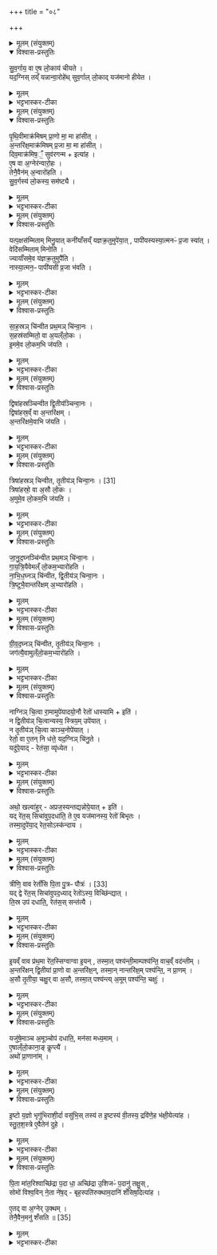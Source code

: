 +++
title = "०८"

+++

<details><summary>मूलम् (संयुक्तम्)</summary>

सु॒व॒र्गाय॒ वा ए॒ष लो॒काय॑ चीयते॒ यद॒ग्निस्तय्ँयन्नान्वा॒रोहे॑त्सुव॒र्गाल्लो॒काद्यज॑मानो हीयेत
</details>

<details open><summary>विश्वास-प्रस्तुतिः</summary>

सु॒व॒र्गाय॒ वा ए॒ष लो॒काय॑ चीयते ।  
यद॒ग्निस् तय्ँ यन्नान्वा॒रोहे॑थ् सुव॒र्गाल् लो॒काद् यज॑मानो हीयेत ।  
</details>

<details><summary>मूलम्</summary>

सु॒व॒र्गाय॒ वा ए॒ष लो॒काय॑ चीयते ।  
यद॒ग्निस् तय्ँ यन्नान्वा॒रोहे॑थ् सुव॒र्गाल् लो॒काद् यज॑मानो हीयेत ।  
</details>

<details><summary>भट्टभास्कर-टीका</summary>

1सुवर्गायेत्यादिरन्वारोहणविधिः ॥ 'पृथिवीमाक्रमिषं' इत्यादिना अन्वारोहाख्येन मन्त्रेण पृथिव्यादिक्रमेण अन्वारोहणं सुवर्गावाप्त्यै भवति ॥
</details>

<details><summary>मूलम् (संयुक्तम्)</summary>

पृथि॒वीमाक्र॑मिषम्प्रा॒णो मा॒ मा हा॑सीद॒न्तरि॑क्ष॒माक्र॑मिषम्प्र॒जा मा॒ मा हा॑सी॒द्दिव॒माक्र॑मिष॒ँ॒ सुव॑रग॒न्मेत्या॑है॒ष वा अ॒ग्नेर॑न्वारो॒हस्तेनै॒वैन॑म॒न्वारो॑हति सुव॒र्गस्य॑ लो॒कस्य॒ सम॑ष्ट्यै॒
</details>

<details open><summary>विश्वास-प्रस्तुतिः</summary>

पृ॒थि॒वीमाक्र॑मिषम् प्रा॒णो मा॒ मा हा॑सीत् ।   
अ॒न्तरि॑क्ष॒माक्र॑मिषम् प्र॒जा मा॒ मा हा॑सीत् ।  
दिव॒माक्र॑मिष॒ँ॒ सुव॑रगन्म + इत्या॑ह ।  
ए॒ष वा अ॒ग्नेर॑न्वारो॒हः ।  
तेनै॒वैन॑म् अ॒न्वारो॑हति ।  
सु॒व॒र्गस्य॑ लो॒कस्य॒ सम॑ष्ट्यै ।  
</details>

<details><summary>मूलम्</summary>

पृ॒थि॒वीमाक्र॑मिषम् प्रा॒णो मा॒ मा हा॑सीत् ।   
अ॒न्तरि॑क्ष॒माक्र॑मिषम् प्र॒जा मा॒ मा हा॑सीत् ।  
दिव॒माक्र॑मिष॒ँ॒ सुव॑रगन्म + इत्या॑ह ।  
ए॒ष वा अ॒ग्नेर॑न्वारो॒हः ।  
तेनै॒वैन॑म् अ॒न्वारो॑हति ।  
सु॒व॒र्गस्य॑ लो॒कस्य॒ सम॑ष्ट्यै ।  
</details>

<details><summary>भट्टभास्कर-टीका</summary>

2मन्त्रार्थस्तु - पृथिवीं सर्वामनेन चित्यारोहणेनाक्रमिषं आक्रान्तवानस्मि । 'नेटि' इति वृद्धिप्रतिषेधः । तेन प्राणो मा मा हासीत् मा त्याक्षीत् । एवमुत्तरे द्रष्टव्ये । गमेः 'अस्मदो द्वयोश्च' इत्येकस्मिन् बहुवचनम् । यद्बा - अनेनाक्रमणेन सपुत्रपौत्रा वयं स्वर्गं गमिष्याम इति । छान्दसे लुङि 'मन्त्रे घस' इति च्लेर्लुक् ॥
</details>

<details><summary>मूलम् (संयुक्तम्)</summary>

यत्प॒क्षस॑म्मिताम्मिनु॒यात् [30]  
कनी॑याँसय्ँयज्ञक्र॒तुमुपे॑या॒त्पापी॑यस्यस्या॒त्मनᳶ॑ प्र॒जा स्या॒द्वेदि॑सम्मिताम्मिनोति॒ ज्यायाँ॑समे॒व य॑ज्ञक्र॒तुमुपै॑ति॒ नास्या॒त्मन॒ᳶ पापी॑यसी प्र॒जा भ॑वति
</details>

<details open><summary>विश्वास-प्रस्तुतिः</summary>

यत्प॒क्षस॑म्मिताम् मिनु॒यात् कनी॑याँसय्ँ यज्ञक्र॒तुमुपे॑या॒त् , पापी॑यस्यस्या॒त्मनᳶ॑ प्र॒जा स्या॑त् ।  
वेदि॑सम्मिताम् मिनोति ।  
ज्यायाँ॑समे॒व य॑ज्ञक्र॒तुमुपै॑ति ।  
नास्या॒त्मन॒ᳶ पापी॑यसी प्र॒जा भ॑वति ।  
</details>

<details><summary>मूलम्</summary>

यत्प॒क्षस॑म्मिताम् मिनु॒यात् कनी॑याँसय्ँ यज्ञक्र॒तुमुपे॑या॒त् , पापी॑यस्यस्या॒त्मनᳶ॑ प्र॒जा स्या॑त् ।  
वेदि॑सम्मिताम् मिनोति ।  
ज्यायाँ॑समे॒व य॑ज्ञक्र॒तुमुपै॑ति ।  
नास्या॒त्मन॒ᳶ पापी॑यसी प्र॒जा भ॑वति ।  
</details>

<details><summary>भट्टभास्कर-टीका</summary>

3यत्पक्षसंमितां मिनुयादिति ॥ एकयूपो वैकादशिनी वा कर्तव्येति तत्रैकादशिन्यां विशेष उच्यते - यदि पक्षसम्मितां पक्षोच्छ्रायामेकादशिनीं मिनुयात् प्रक्षिपेत् स्थापयेत् । डुमिञ् प्रक्षेपणे । कनीयांसमल्पतरमेव यज्ञक्रतुमुपेयात्, न ज्यायांसम् । किञ्च - अस्य यजमानस्य आत्मीया प्रजा पापीयसी पापतरा स्यात् तस्माद्वेदिसम्मितां मिनोतीति विधिः । ज्यायांसमेवेत्यादिना उक्तदोषाभावमाचष्टे ॥
</details>

<details><summary>मूलम् (संयुक्तम्)</summary>

साह॒स्रञ्चि॑न्वीत प्रथ॒मञ्चि॑न्वा॒नस्स॒हस्र॑सम्मितो॒ वा अ॒यल्ँलो॒क इ॒ममे॒व लो॒कम॒भि ज॑यति॒
</details>

<details open><summary>विश्वास-प्रस्तुतिः</summary>

सा॒ह॒स्रञ् चि॑न्वीत प्रथ॒मञ् चि॑न्वा॒नः ।  
स॒हस्र॑सम्मितो॒ वा अ॒यल्ँलो॒कः ।  
इ॒ममे॒व लो॒कम॒भि ज॑यति ।  
</details>

<details><summary>मूलम्</summary>

सा॒ह॒स्रञ् चि॑न्वीत प्रथ॒मञ् चि॑न्वा॒नः ।  
स॒हस्र॑सम्मितो॒ वा अ॒यल्ँलो॒कः ।  
इ॒ममे॒व लो॒कम॒भि ज॑यति ।  
</details>

<details><summary>भट्टभास्कर-टीका</summary>

4साहस्रमिति ॥ साहस्रमिष्टकानां परिमाणं अस्येति 'शतमानविंशतिक' इत्यण् । साहस्रमग्निं चित्वा प्रथमं चिन्वानः । सहस्रसम्मित इति प्राथम्यसाम्यात् सहस्रेण तुल्यम् । उपमानपूर्वपदप्रकृतिस्वरत्वम् । यथा सहस्रेण सम्यङ्निर्वर्तितः पशस्ततर इत्यर्थः । 'तृतीया कर्मणि' इति पूर्वपदप्रकृतिस्वरत्वम् ॥
</details>

<details><summary>मूलम् (संयुक्तम्)</summary>

द्विषा॑हस्रञ्चिन्वीत द्वि॒तीय॑ञ्चिन्वा॒नो द्विषा॑हस्र॒व्ँवा अ॒न्तरि॑क्षम॒न्तरि॑क्षमे॒वाभि ज॑यति॒
</details>

<details open><summary>विश्वास-प्रस्तुतिः</summary>

द्विषा॑हस्रञ्चिन्वीत द्वि॒तीय॑ञ्चिन्वा॒नः ।  
द्विषा॑हस्र॒व्ँ वा अ॒न्तरि॑क्षम् ।  
अ॒न्तरि॑क्षमे॒वाभि ज॑यति ।  
</details>

<details><summary>मूलम्</summary>

द्विषा॑हस्रञ्चिन्वीत द्वि॒तीय॑ञ्चिन्वा॒नः ।  
द्विषा॑हस्र॒व्ँ वा अ॒न्तरि॑क्षम् ।  
अ॒न्तरि॑क्षमे॒वाभि ज॑यति ।  
</details>

<details><summary>भट्टभास्कर-टीका</summary>

5द्विषाहस्रमिति ॥ द्वे सहस्रे परिमाणस्य प्राग्वत् 'संख्यापूर्वपदानां तदन्तग्रहणमलुकि' इति शतमानादिना अण्, 'अव्यर्धपूर्वाद्द्विगोः' इति प्राप्तस्य लुको 'विभाषा कार्षापणसहस्राभ्याम्' इति अभावः, 'संख्यायास्संवत्सरसख्ययस्य च' इति उत्तरपदवृद्धिः, सुषामादित्वात् षत्वम्, 'द्विगौ प्रमाणे' इति पूर्वपदप्रकृतिस्वरत्वम् । द्विषाहस्रं वा अन्तरिक्षमिति । मध्यमत्वेन द्विषाहस्राग्निसाधर्म्यात् ताच्छब्द्यम् । मनुष्यलोकाद्वा सहस्रसम्मितात् प्रशस्ततरत्वं ख्यापयितुं द्विषाहस्रमित्युक्तम् ॥
</details>

<details><summary>मूलम् (संयुक्तम्)</summary>

त्रिषा॑हस्रञ्चिन्वीत तृ॒तीय॑ञ्चिन्वा॒नः [31]  
त्रिषा॑हस्रो॒ वा अ॒सौ लो॒को॑ऽमुमे॒व लो॒कम॒भि ज॑यति
</details>

<details open><summary>विश्वास-प्रस्तुतिः</summary>

त्रिषा॑हस्रञ् चिन्वीत, तृ॒तीय॑ञ् चिन्वा॒नः ।  [31]  
त्रिषा॑हस्रो॒ वा अ॒सौ लो॒कः ।  
अ॒मुमे॒व लो॒कम॒भि ज॑यति ।  
</details>

<details><summary>मूलम्</summary>

त्रिषा॑हस्रञ् चिन्वीत, तृ॒तीय॑ञ् चिन्वा॒नः ।  [31]  
त्रिषा॑हस्रो॒ वा अ॒सौ लो॒कः ।  
अ॒मुमे॒व लो॒कम॒भि ज॑यति ।  
</details>

<details><summary>भट्टभास्कर-टीका</summary>

6त्रिषाहस्रमित्यादि ॥
</details>

<details><summary>मूलम् (संयुक्तम्)</summary>

जानुद॒घ्नञ्चि॑न्वीत प्रथ॒मञ्चि॑न्वा॒नो गा॑यत्रि॒यैवेमल्ँलो॒कम॒भ्यारो॑हति नाभिद॒घ्नञ्चि॑न्वीत द्वि॒तीय॑ञ्चिन्वा॒नस्त्रि॒ष्टुभै॒वान्तरि॑क्षम॒भ्यारो॑हति
</details>

<details open><summary>विश्वास-प्रस्तुतिः</summary>

जा॒नु॒द॒घ्नञ्चि॑न्वीत प्रथ॒मञ् चि॑न्वा॒नः ।  
गा॒य॒त्रि॒यैवेमल्ँ लो॒कम॒भ्यारो॑हति ।  
ना॒भि॒ध॒घ्नञ् चि॑न्वीत, द्वि॒तीय॑ञ् चिन्वा॒नः ।  
त्रि॒ष्टुभै॒वान्तरि॑क्षम् अ॒भ्यारो॑हति ।  
</details>

<details><summary>मूलम्</summary>

जा॒नु॒द॒घ्नञ्चि॑न्वीत प्रथ॒मञ् चि॑न्वा॒नः ।  
गा॒य॒त्रि॒यैवेमल्ँ लो॒कम॒भ्यारो॑हति ।  
ना॒भि॒ध॒घ्नञ् चि॑न्वीत, द्वि॒तीय॑ञ् चिन्वा॒नः ।  
त्रि॒ष्टुभै॒वान्तरि॑क्षम् अ॒भ्यारो॑हति ।  
</details>

<details><summary>भट्टभास्कर-टीका</summary>

7जानुदघ्नमित्यादि ॥ 'प्रमाणे द्वयसच्' इति दघ्नच् । गायत्र्यादीनां प्राथम्यादिभिः जानुदघ्न्याद्यानुरूप्यम् ॥
</details>

<details><summary>मूलम् (संयुक्तम्)</summary>

ग्रीवद॒घ्नञ्चि॑न्वीत तृ॒तीय॑ञ्चिन्वा॒नो जग॑त्यै॒वामुल्ँलो॒कम॒भ्यारो॑हति॒
</details>

<details open><summary>विश्वास-प्रस्तुतिः</summary>

ग्री॒व॒द॒घ्नञ् चि॑न्वीत, तृ॒तीय॑ञ् चिन्वा॒नः ।  
जग॑त्यै॒वामुल्ँलो॒कम॒भ्यारो॑हति ।  
</details>

<details><summary>मूलम्</summary>

ग्री॒व॒द॒घ्नञ् चि॑न्वीत, तृ॒तीय॑ञ् चिन्वा॒नः ।  
जग॑त्यै॒वामुल्ँलो॒कम॒भ्यारो॑हति ।  
</details>

<details><summary>भट्टभास्कर-टीका</summary>

8ग्रीवदघ्नमिति ॥ 'ङ्यापोस्संज्ञाच्छन्दसोः' इति ह्रस्वत्वम् ॥
</details>

<details><summary>मूलम् (संयुक्तम्)</summary>

नाग्निञ्चि॒त्वा रा॒मामुपे॑यादयो॒नौ रेतो॑ धास्या॒मीति॒ न द्वि॒तीय॑ञ्चि॒त्वान्यस्य॒ स्त्रिय॑म् [32]  
उपे॑या॒न्न तृ॒तीय॑ञ्चि॒त्वा काञ्च॒नोपे॑या॒द्रेतो॒ वा ए॒तन्नि ध॑त्ते॒ यद॒ग्निञ्चि॑नु॒ते यदु॑पे॒याद्रेत॑सा॒ व्यृ॑ध्ये॒त...
</details>

<details open><summary>विश्वास-प्रस्तुतिः</summary>

नाग्निञ् चि॒त्वा रा॒मामुपे॑यादयो॒नौ रेतो॑ धास्यामि + इति॑ ।  
न द्वि॒तीय॑ञ् चि॒त्वान्यस्य॒ स्त्रिय॒म् उपे॑यात् ।  
न तृ॒तीय॑ञ् चि॒त्वा काञ्च॒नोपे॑यात् ।  
रेतो॒ वा ए॒तन् नि ध॑त्ते॒ यद॒ग्निञ् चि॑नु॒ते ।  
यदु॑पे॒याद् - रेत॑सा॒ व्यृ॑ध्येत ।  
</details>

<details><summary>मूलम्</summary>

नाग्निञ् चि॒त्वा रा॒मामुपे॑यादयो॒नौ रेतो॑ धास्यामि + इति॑ ।  
न द्वि॒तीय॑ञ् चि॒त्वान्यस्य॒ स्त्रिय॒म् उपे॑यात् ।  
न तृ॒तीय॑ञ् चि॒त्वा काञ्च॒नोपे॑यात् ।  
रेतो॒ वा ए॒तन् नि ध॑त्ते॒ यद॒ग्निञ् चि॑नु॒ते ।  
यदु॑पे॒याद् - रेत॑सा॒ व्यृ॑ध्येत ।  
</details>

<details><summary>भट्टभास्कर-टीका</summary>

9नाग्निं चित्वेति ॥ रत्यर्थां रामां अप्रजार्थं प्रथममग्निं चित्वा तां नोपेयात् । द्वितीयाद्यभिगम्य गमननिषेधहेतुमाह - अयोनाविति । अयोग्यायां योनौ रेतो धास्यामि वृधा स्थापयामि यद्युपेयामित्यनेन अभिप्रायेण रामां नोपेयात् । न द्वितीयमिति । अन्यस्य क्षत्रियादेः स्त्रियं नोपेयात् । प्रथमागमनेऽप्यसवर्णा निषिध्यते । न तृतीयमिति । प्रथमाभिगमन एव सवर्णाया अपि निषेधः । प्रार्थिनीमपि नोपेयात् सवर्णामपि । सर्वेष्वपि पक्षेषु हेयमाह - रेतो वा इति । अग्निं चिन्वानो हि रेतसो निधानं करोति । सयद्युपेयात् स्त्रियं रेतसा व्यृद्धस्यात् हतरेतस्कस्य तस्य न युज्यते कथं रेतो धातुमारब्धो व्ययमस्य कुर्यात्, तस्मान्नोपेयादिति ॥
</details>

<details><summary>मूलम् (संयुक्तम्)</summary>

अथो॒ खल्वा॑हुरप्रज॒स्यन्तद्यन्नोपे॒यादिति॒ यद्रे॑त॒स्सिचा॑वुप॒दधा॑ति॒ ते ए॒व यज॑मानस्य॒ रेतो॑ बिभृत॒स्तस्मा॒दुपे॑या॒द्रेत॒सोऽस्क॑न्दाय॒
</details>

<details open><summary>विश्वास-प्रस्तुतिः</summary>

अथो॒ खल्वा॑हुर् - अप्रज॒स्यन्तद्यन्नोपे॒यात् + इति॑ ।  
यद् रे॑त॒स् सिचा॑वुप॒दधा॑ति॒ ते ए॒व यज॑मानस्य॒ रेतो॑ बिभृतः ।  
तस्मा॒दुपे॑या॒द् रेत॒सोऽस्क॑न्दाय ।  
</details>

<details><summary>मूलम्</summary>

अथो॒ खल्वा॑हुर् - अप्रज॒स्यन्तद्यन्नोपे॒यात् + इति॑ ।  
यद् रे॑त॒स् सिचा॑वुप॒दधा॑ति॒ ते ए॒व यज॑मानस्य॒ रेतो॑ बिभृतः ।  
तस्मा॒दुपे॑या॒द् रेत॒सोऽस्क॑न्दाय ।  
</details>

<details><summary>भट्टभास्कर-टीका</summary>

10अथैतद्दूषयति - अथो खल्वाहुरिति ॥ न विद्यते प्रजाऽस्येति अप्रजाः । 'नित्यमसिच्प्रजामेधयोः' इत्यसिच् । अप्रजसमर्हतीत्यप्रजस्यम् । 'छन्दसि च' इति यप्रत्ययः । यदुक्तं तन्नोपेयादिति तदप्रजस्यं प्रजाविच्छेदहेतुः; तस्मादुपेयादिति । तृतीयां चितवतः सवर्णां प्रति प्रतिप्रसवः आनन्तर्यादित्येके । रामाभिगमन एव निषेधे हेतुत्वाभिधानात् । तस्मादुपेयादेव । (विप्रसृजदेवाढं) रेतसोस्कन्दनाय अशोषाय इतरधा शुष्करेता अप्रजाः स्यादिति अपरा योजना । ते एव रेतस्सिचौ यत्र क्वाप्युत्सृष्टं रेतो बिभ्रतः परिगृह्णीतः, तस्मादुपेयादेव स्वयम् । एवमपि रेतसोस्कन्दाय अविनाशाय भवत्येवोपगमनभिति ॥
</details>

<details><summary>मूलम् (संयुक्तम्)</summary>

त्रीणि॒ वाव रेताँ॑सि पि॒ता पु॒त्रᳶ पौत्रः॑ [33]  
यद्द्वे रे॑त॒स्सिचा॑वुपद॒ध्याद्रेतो॑ऽस्य॒ विच्छि॑न्द्यात्ति॒स्र उप॑ दधाति॒ रेत॑स॒स्सन्त॑त्या
</details>

<details open><summary>विश्वास-प्रस्तुतिः</summary>

त्रीणि॒ वाव रेताँ॑सि पि॒ता पु॒त्रᳶ पौत्रः॑ ।  [33]  
यद् द्वे रे॑त॒स् सिचा॑वुपद॒ध्याद् रेतो॑ऽस्य॒ विच्छि॑न्द्यात् ।  
ति॒स्र उप॑ दधाति॒, रेत॑स॒स् सन्त॑त्यै ।  
</details>

<details><summary>मूलम्</summary>

त्रीणि॒ वाव रेताँ॑सि पि॒ता पु॒त्रᳶ पौत्रः॑ ।  [33]  
यद् द्वे रे॑त॒स् सिचा॑वुपद॒ध्याद् रेतो॑ऽस्य॒ विच्छि॑न्द्यात् ।  
ति॒स्र उप॑ दधाति॒, रेत॑स॒स् सन्त॑त्यै ।  
</details>

<details><summary>भट्टभास्कर-टीका</summary>

11त्रीणि वावेत्यादि ॥ त्रित्वविधिः । त्रीणि रेतांसि पित्रादिनामानि एकमेव रेत इत्थं त्रिधा भिन्नमिति । तत्र द्वयोःरेतस्सिचोरुपधाने एकविषयं यजमानस्य रेतो विच्छिन्द्यात् नश्येत् । तस्मात्तिस्र उपधेया इति । रेतसोऽविच्छेदाय भवत्येवं क्रियमाणमिति ॥
</details>

<details><summary>मूलम् (संयुक्तम्)</summary>

इ॒यव्ँवाव प्र॑थ॒मा रे॑त॒स्सिग्वाग्वा इ॒यन्तस्मा॒त्पश्य॑न्ती॒माम्पश्य॑न्ति॒ वाच॒व्ँवद॑न्तीम॒न्तरि॑क्षन्द्वि॒तीया॑ प्रा॒णो वा अ॒न्तरि॑क्ष॒न्तस्मा॒न्नान्तरि॑क्ष॒म्पश्य॑न्ति॒ न प्रा॒णम॒सौ तृ॒तीया॒ चक्षु॒र्वा अ॒सौ तस्मा॒त्पश्य॑न्त्य॒मूम्पश्य॑न्ति॒ चक्षु॒र्...
</details>

<details open><summary>विश्वास-प्रस्तुतिः</summary>

इ॒यव्ँ वाव प्र॑थ॒मा रे॑त॒स्सिग्वाग्वा इ॒यन् , तस्मा॒त् पश्य॑न्ती॒माम्पश्य॑न्ति॒ वाच॒व्ँ वद॑न्तीम् ।  
अ॒न्तरि॑क्षन् द्वि॒तीया॑ प्रा॒णो वा अ॒न्तरि॑क्ष॒न्, तस्मा॒न् नान्तरि॑क्ष॒म् पश्य॑न्ति॒, न प्रा॒णम् ।  
अ॒सौ तृ॒तीया॒ चक्षु॒र् वा अ॒सौ, तस्मा॒त् पश्य॑न्त्य् अ॒मूम् पश्य॑न्ति॒ चक्षुः॑ ।  
</details>

<details><summary>मूलम्</summary>

इ॒यव्ँ वाव प्र॑थ॒मा रे॑त॒स्सिग्वाग्वा इ॒यन् , तस्मा॒त् पश्य॑न्ती॒माम्पश्य॑न्ति॒ वाच॒व्ँ वद॑न्तीम् ।  
अ॒न्तरि॑क्षन् द्वि॒तीया॑ प्रा॒णो वा अ॒न्तरि॑क्ष॒न्, तस्मा॒न् नान्तरि॑क्ष॒म् पश्य॑न्ति॒, न प्रा॒णम् ।  
अ॒सौ तृ॒तीया॒ चक्षु॒र् वा अ॒सौ, तस्मा॒त् पश्य॑न्त्य् अ॒मूम् पश्य॑न्ति॒ चक्षुः॑ ।  
</details>

<details><summary>भट्टभास्कर-टीका</summary>

12इयं वावेत्यादि ॥ रेतस्सिचां स्तुतिः । पृथिव्येव प्रथमा रेतस्स्यात् प्राथम्यसामान्यात् । वागेव पृथिवी अधोभावसामान्यात् । इदानीं पृथिव्या वाक्त्वं द्वयोस्समानधर्मतया समर्थयते - तस्मादिति । यस्माद्बागेव पृथिवी तस्मात्सर्वेऽपि पृथिवीं पश्यन्ति प्रत्यक्षेण गृह्णन्ति । वाचं वदन्तीं उच्चरन्तीं पश्यन्तीं शृण्वन्तीं प्रत्यक्षेणैव गृह्णन्ति । अन्तरिक्षं द्वितीयेति । मध्यमत्वसामान्यात् । प्राणो वा इत्यादि । मध्यमभावादेव नासिकावृत्तित्वात् । तस्मादिति । प्राणान्तरिक्षयोरप्यप्रत्यक्षमिति । असौ तृतीयेति । चरमभावित्वसामान्यात् । चक्षुर्वा इत्युपरिभावसामान्यात् । तस्माद्य चक्षुषोः प्रत्यक्षत्वमिति ॥
</details>

<details><summary>मूलम् (संयुक्तम्)</summary>

यजु॑षे॒माञ्च॑ [34]  
अ॒मूञ्चोप॑ दधाति॒ मन॑सा मध्य॒मामे॒षाल्ँलो॒काना॒ङ्कॢप्त्या॒ अथो॑ प्रा॒णाना॑म्...
</details>

<details open><summary>विश्वास-प्रस्तुतिः</summary>

यजु॑षे॒माञ्च अ॒मूञ्चोप॑ दधाति॒, मन॑सा मध्य॒माम् ।  
ए॒षाल्ँलो॒काना॒ङ् कॢप्त्यै॑ ।  
अथो॑ प्रा॒णाना॑म् ।  
</details>

<details><summary>मूलम्</summary>

यजु॑षे॒माञ्च अ॒मूञ्चोप॑ दधाति॒, मन॑सा मध्य॒माम् ।  
ए॒षाल्ँलो॒काना॒ङ् कॢप्त्यै॑ ।  
अथो॑ प्रा॒णाना॑म् ।  
</details>

<details><summary>भट्टभास्कर-टीका</summary>

13यजुषेति 'विराट् ज्योतिरधारयत्' इति । नमसा मध्यमां एषां लोकानां कॢप्त्यै आप्त्यै भवति । अथो अपि च प्राणानां च कॢप्त्यै विधारणार्थं भवतीति स्तुतिः ॥
</details>

<details><summary>मूलम् (संयुक्तम्)</summary>

इ॒ष्टो य॒ज्ञो भृगु॑भिराशी॒र्दा वसु॑भि॒स्तस्य॑ त इ॒ष्टस्य॑ वी॒तस्य॒ द्रवि॑णे॒ह भ॑क्षी॒येत्या॑ह स्तुतश॒स्त्रे ए॒वैतेन॑ दुहे
</details>

<details open><summary>विश्वास-प्रस्तुतिः</summary>

इ॒ष्टो य॒ज्ञो भृगु॑भिराशी॒र्दा वसु॑भि॒स् तस्य॑ त इ॒ष्टस्य॑ वी॒तस्य॒ द्रवि॑णे॒ह भ॑क्षी॒येत्या॑ह ।  
स्तु॒त॒श॒स्त्रे ए॒वैतेन॑ दुहे ।  
</details>

<details><summary>मूलम्</summary>

इ॒ष्टो य॒ज्ञो भृगु॑भिराशी॒र्दा वसु॑भि॒स् तस्य॑ त इ॒ष्टस्य॑ वी॒तस्य॒ द्रवि॑णे॒ह भ॑क्षी॒येत्या॑ह ।  
स्तु॒त॒श॒स्त्रे ए॒वैतेन॑ दुहे ।  
</details>

<details><summary>भट्टभास्कर-टीका</summary>

14स्तुतशस्त्रयोर्दोहं वाचयति - इष्टो यज्ञ इति ॥ एतस्य वचनेन स्तुतशस्त्रे दुहे दुग्धे फलानि स्तुतशस्त्रसाध्यानि । 'लोपस्त आत्मनेपदेषु' इति लोपः । मन्त्रार्थस्तु इष्टः सम्यक् निर्वर्तितः भृगुभिः भृगुकुलैः ऋत्विग्भिः आशीर्दाः - आशिषां फलानां च दाता च कृतः वसुभिः । यद्वा - यो यज्ञे भृगुभिः वसुभिश्च इष्टः आशीर्दाः तस्य तादृशस्य इष्टस्य वीतस्य कान्तस्य आशिषः द्रविणा द्रविणानि इह भक्षय भजेय हे यज्ञ! अस्मदीय! ॥
</details>

<details><summary>मूलम् (संयुक्तम्)</summary>

पि॒ता मा॑त॒रिश्वाच्छि॑द्रा प॒दा धा॒ अच्छि॑द्रा उ॒शिजᳶ॑ प॒दानु॑ तक्षु॒स्सोमो॑ विश्व॒विन्ने॒ता ने॑ष॒द्बृह॒स्पति॑रुक्थाम॒दानि॑ शँसिष॒दित्या॑है॒तद्वा अ॒ग्नेरु॒क्थन्तेनै॒वैन॒मनु॑ शँसति ॥ [35]  
</details>

<details open><summary>विश्वास-प्रस्तुतिः</summary>

पि॒ता मा॑त॒रिश्वाच्छि॑द्रा प॒दा धा॒ अच्छि॑द्रा उ॒शिजᳶ॑ प॒दानु॑ तक्षु॒स् ,  
सोमो॑ विश्व॒विन् ने॒ता ने॑ष॒द् - बृह॒स्पति॑रुक्थाम॒दानि॑ शँसिष॒दित्या॑ह ।  

ए॒तद् वा अ॒ग्नेर् उ॒क्थम् ।  
तेनै॒वैन॒मनु॑ शँसति ॥ [35]  
</details>

<details><summary>मूलम्</summary>

पि॒ता मा॑त॒रिश्वाच्छि॑द्रा प॒दा धा॒ अच्छि॑द्रा उ॒शिज॑ᳶ प॒दानु॑ तक्षु॒स् ,  
सोमो॑ विश्व॒विन् ने॒ता ने॑ष॒द् - बृह॒स्पति॑रुक्थाम॒दानि॑ शँसिष॒दित्या॑ह ।  

ए॒तद् वा अ॒ग्नेर् उ॒क्थम् ।  
तेनै॒वैन॒मनु॑ शँसति ॥ [35]  
</details>

<details><summary>भट्टभास्कर-टीका</summary>

15पिता मातरिश्वेत्यग्निमनुशंसति ॥ त्रिष्टुबेषा । एष मन्त्रोग्नेरुक्थ्यं शस्त्रं तेनैवैनमग्निमनुशंसति मन्त्रार्थस्तु- हे अग्ने! पिता मातरिश्वा अछिद्रा पदा अछिद्राणि पदानि भोगस्थानानि धाः । दधातेर्लेटि पुरुषव्यत्ययः, 'बहुलं छन्दसि' इति शापो लुक् । किञ्च - उशिजः कामना अर्थात् तान्यच्छिद्रपदानि अनुतक्षुः अनुक्रमेण संस्कुर्वन्तु । तक्षेश्शपो लोपः । अविनाशा वा उशिजः मन्त्रदृशः ऋषयः तानि पदानि अनन्तरं संस्कुर्वन्तु । सोमश्च विश्ववित् विश्ववेदी विश्वस्य च नेता नेषन् नयतु तानि पदानि ध्रुवाणि करोतु । बृहस्पतिः उक्थामदानि स्तोत्रशस्त्राणि शंसिषत् शंसतु । उभयत्रापि 'सिब्बहुलं लेटि' इति सिप् 'लेटोडाटौ' इत्यडागमः ॥

इति पञ्चमे षष्ठे अष्टमोनुवाकः ॥  
</details>
